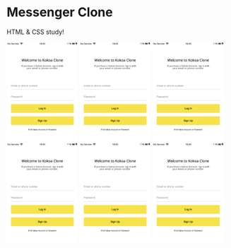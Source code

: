# Messenger Clone

HTML & CSS study!

<!--
    BEM vs id,class

    heroicons vs font awesome
-->

<div>
    <img src="result.img/index.png" width="32%" />
    <img src="result.img/index.png" width="32%" />
<img src="result.img/index.png" width="32%" />
    <img src="result.img/index.png" width="32%" />
<img src="result.img/index.png" width="32%" />
    <img src="result.img/index.png" width="32%" />
</div>
